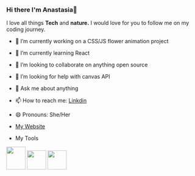 ### Hi there I'm Anastasia👋

I love all things **Tech** and **nature.**  I would love for you to follow me on my coding journey.



- 🔭 I’m currently working on a CSS/JS flower animation project
- 🌱 I’m currently learning React
- 👯 I’m looking to collaborate on anything open source
- 🤔 I’m looking for help with canvas API
- 💬 Ask me about anything
- 📫 How to reach me: [Linkdin](https://www.linkedin.com/in/anastasiasirman/)
- 😄 Pronouns: She/Her
- [My Website](https://anastasiasirman.com/)

- My Tools

<div class='container'>
<img src="https://anastasiasirman.com/images/css.png" width="50" height="60" /> 
<img src="https://anastasiasirman.com/images/js-logo.png)" width="50" height="50" /> 
<img src="https://anastasiasirman.com/images/html5.webp" width="50" height="50" /> 



